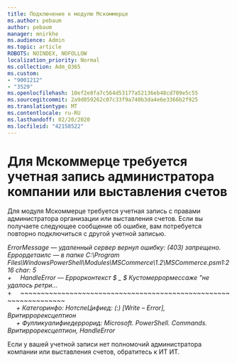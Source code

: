 ```yaml
---
title: Подключение к модулю Мскоммерце
ms.author: pebaum
author: pebaum
manager: mnirkhe
ms.audience: Admin
ms.topic: article
ROBOTS: NOINDEX, NOFOLLOW
localization_priority: Normal
ms.collection: Adm_O365
ms.custom:
- "9001212"
- "3529"
ms.openlocfilehash: 10ef2e8fa7c564d53177a52136eb48cd709e5c55
ms.sourcegitcommit: 2a9d059262c07c33f9a740b3da4e6e3366b2f925
ms.translationtype: MT
ms.contentlocale: ru-RU
ms.lasthandoff: 02/20/2020
ms.locfileid: "42158522"
---
```

# <a name="mscommerce-requires-a-company-or-billing-administrator-account"></a>Для Мскоммерце требуется учетная запись администратора компании или выставления счетов

Для модуля Мскоммерце требуется учетная запись с правами администратора организации или выставления счетов. Если вы получаете следующее сообщение об ошибке, вам потребуется повторно подключиться с другой учетной записью.

*ErrorMessage — удаленный сервер вернул ошибку: (403) запрещено. Еррордетаилс — в папке C:\Program Files\WindowsPowerShell\Modules\MSCommerce\1.2\MSCommerce.psm1:216 char: 5*<br>
*+&nbsp;&nbsp;&nbsp;&nbsp;&nbsp;HandleError — Еррорконтекст $ _ $ Кустомеррормессаже "не удалось ретри...*<br>
\+&nbsp;&nbsp;&nbsp;&nbsp;&nbsp;~~~~~~~~~~~~~~~~~~~~~~~~~~~~~~~~~~~~~~~~~~~~~~~~~~~~~~~~~~~~~~~~~<br>
&nbsp;&nbsp;&nbsp;&nbsp;&nbsp;*+ Категоринфо: НотспеЦифиед: (:) [Write – Error], Вритиррорексцептион*<br>
&nbsp;&nbsp;&nbsp;&nbsp;&nbsp;*+ Фулликуалифиедеррорид: Microsoft. PowerShell. Commands. Вритиррорексцептион, HandleError*

Если у вашей учетной записи нет полномочий администратора компании или выставления счетов, обратитесь к ИТ ИТ.
